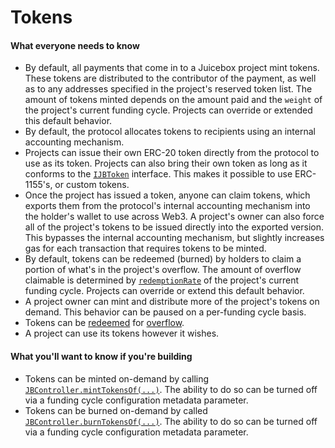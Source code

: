 # Tokens

#### What everyone needs to know

* By default, all payments that come in to a Juicebox project mint tokens. These tokens are distributed to the contributor of the payment, as well as to any addresses specified in the project's reserved token list. The amount of tokens minted depends on the amount paid and the `weight` of the project's current funding cycle. Projects can override or extended this default behavior.
* By default, the protocol allocates tokens to recipients using an internal accounting mechanism.
* Projects can issue their own ERC-20 token directly from the protocol to use as its token. Projects can also bring their own token as long as it conforms to the [`IJBToken`](/protocol/api/interfaces/ijbtoken.md) interface. This makes it possible to use ERC-1155's, or custom tokens.
* Once the project has issued a token, anyone can claim tokens, which exports them from the protocol's internal accounting mechanism into the holder's wallet to use across Web3. A project's owner can also force all of the project's tokens to be issued directly into the exported version. This bypasses the internal accounting mechanism, but slightly increases gas for each transaction that requires tokens to be minted.
* By default, tokens can be redeemed (burned) by holders to claim a portion of what's in the project's overflow. The amount of overflow claimable is determined by [`redemptionRate`](/protocol/learn/glossary/redemption-rate.md) of the project's current funding cycle. Projects can override or extend this default behavior.
* A project owner can mint and distribute more of the project's tokens on demand. This behavior can be paused on a per-funding cycle basis.
* Tokens can be [redeemed](/protocol/learn/glossary/redemption-rate.md) for [overflow](/protocol/learn/glossary/overflow.md).
* A project can use its tokens however it wishes.

#### What you'll want to know if you're building

* Tokens can be minted on-demand by calling [`JBController.mintTokensOf(...)`](/protocol/api/contracts/or-controllers/jbcontroller/write/minttokensof.md). The ability to do so can be turned off via a funding cycle configuration metadata parameter.
* Tokens can be burned on-demand by called [`JBController.burnTokensOf(...)`](/protocol/api/contracts/or-controllers/jbcontroller/write/burntokensof.md). The ability to do so can be turned off via a funding cycle configuration metadata parameter.
